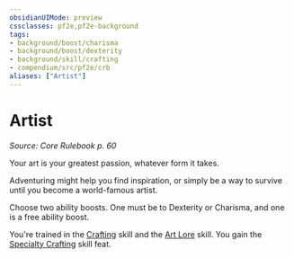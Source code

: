 ```yaml
---
obsidianUIMode: preview
cssclasses: pf2e,pf2e-background
tags:
- background/boost/charisma
- background/boost/dexterity
- background/skill/crafting
- compendium/src/pf2e/crb
aliases: ["Artist"]
---
```

# Artist
*Source: Core Rulebook p. 60*  

Your art is your greatest passion, whatever form it takes.

Adventuring might help you find inspiration, or simply be a way to survive until you become a world-famous artist.

Choose two ability boosts. One must be to Dexterity or Charisma, and one is a free ability boost.

You're trained in the [Crafting](compendium/skills.md#Crafting) skill and the [Art Lore](compendium/skills.md#Lore) skill. You gain the [Specialty Crafting](compendium/feats/specialty-crafting.md) skill feat.